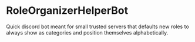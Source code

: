 # RoleOrganizerHelperBot
Quick discord bot meant for small trusted servers that defaults new roles to always show as categories and position themselves alphabetically.
